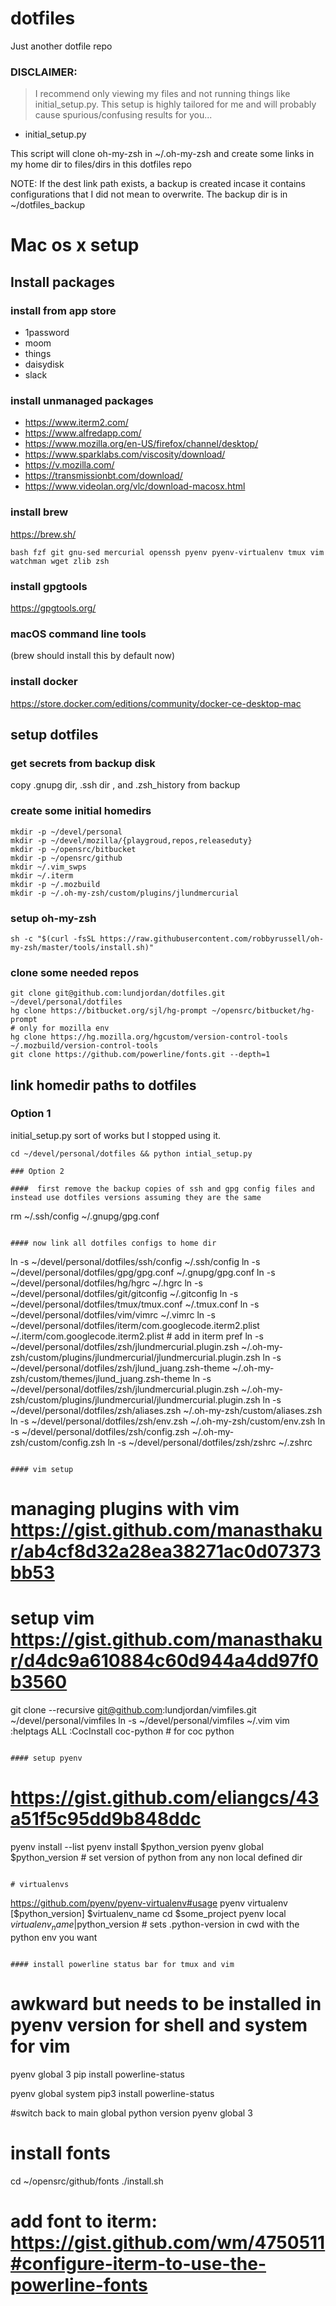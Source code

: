 dotfiles
=======

Just another dotfile repo

### DISCLAIMER:
> I recommend only viewing my files and not running
things like initial_setup.py. This setup is highly tailored for me and will
probably cause spurious/confusing results for you...

* initial_setup.py

This script will clone oh-my-zsh in ~/.oh-my-zsh and create some links in my home dir to files/dirs
in this dotfiles repo

NOTE: If the dest link path exists, a backup is created incase it contains
configurations that I did not mean to overwrite. The backup dir is in
~/dotfiles_backup

# Mac os x setup

## Install packages

### install from app store

* 1password
* moom
* things
* daisydisk
* slack

### install unmanaged packages

* https://www.iterm2.com/
* https://www.alfredapp.com/
* https://www.mozilla.org/en-US/firefox/channel/desktop/
* https://www.sparklabs.com/viscosity/download/
* https://v.mozilla.com/
* https://transmissionbt.com/download/
* https://www.videolan.org/vlc/download-macosx.html

### install brew

https://brew.sh/
```
bash fzf git gnu-sed mercurial openssh pyenv pyenv-virtualenv tmux vim watchman wget zlib zsh
```

### install gpgtools

https://gpgtools.org/

### macOS command line tools

(brew should install this by default now)

### install docker

https://store.docker.com/editions/community/docker-ce-desktop-mac

## setup dotfiles

### get secrets from backup disk
copy .gnupg dir, .ssh dir , and .zsh_history from backup

### create some initial homedirs
```
mkdir -p ~/devel/personal
mkdir -p ~/devel/mozilla/{playgroud,repos,releaseduty}
mkdir -p ~/opensrc/bitbucket
mkdir -p ~/opensrc/github
mkdir ~/.vim_swps
mkdir ~/.iterm
mkdir -p ~/.mozbuild
mkdir -p ~/.oh-my-zsh/custom/plugins/jlundmercurial
```

### setup oh-my-zsh
```
sh -c "$(curl -fsSL https://raw.githubusercontent.com/robbyrussell/oh-my-zsh/master/tools/install.sh)"
```

### clone some needed repos
```
git clone git@github.com:lundjordan/dotfiles.git ~/devel/personal/dotfiles
hg clone https://bitbucket.org/sjl/hg-prompt ~/opensrc/bitbucket/hg-prompt
# only for mozilla env
hg clone https://hg.mozilla.org/hgcustom/version-control-tools ~/.mozbuild/version-control-tools
git clone https://github.com/powerline/fonts.git --depth=1
```

## link homedir paths to dotfiles

### Option 1

initial_setup.py sort of works but I stopped using it.
```
cd ~/devel/personal/dotfiles && python intial_setup.py

### Option 2

####  first remove the backup copies of ssh and gpg config files and instead use dotfiles versions assuming they are the same
```
rm ~/.ssh/config ~/.gnupg/gpg.conf
```

#### now link all dotfiles configs to home dir
```
ln -s ~/devel/personal/dotfiles/ssh/config ~/.ssh/config
ln -s ~/devel/personal/dotfiles/gpg/gpg.conf ~/.gnupg/gpg.conf
ln -s ~/devel/personal/dotfiles/hg/hgrc ~/.hgrc
ln -s ~/devel/personal/dotfiles/git/gitconfig ~/.gitconfig
ln -s ~/devel/personal/dotfiles/tmux/tmux.conf ~/.tmux.conf
ln -s ~/devel/personal/dotfiles/vim/vimrc ~/.vimrc
ln -s ~/devel/personal/dotfiles/iterm/com.googlecode.iterm2.plist ~/.iterm/com.googlecode.iterm2.plist  # add in iterm pref
ln -s ~/devel/personal/dotfiles/zsh/jlundmercurial.plugin.zsh ~/.oh-my-zsh/custom/plugins/jlundmercurial/jlundmercurial.plugin.zsh
ln -s ~/devel/personal/dotfiles/zsh/jlund_juang.zsh-theme  ~/.oh-my-zsh/custom/themes/jlund_juang.zsh-theme
ln -s ~/devel/personal/dotfiles/zsh/jlundmercurial.plugin.zsh  ~/.oh-my-zsh/custom/plugins/jlundmercurial/jlundmercurial.plugin.zsh
ln -s ~/devel/personal/dotfiles/zsh/aliases.zsh  ~/.oh-my-zsh/custom/aliases.zsh
ln -s ~/devel/personal/dotfiles/zsh/env.zsh  ~/.oh-my-zsh/custom/env.zsh
ln -s ~/devel/personal/dotfiles/zsh/config.zsh  ~/.oh-my-zsh/custom/config.zsh
ln -s ~/devel/personal/dotfiles/zsh/zshrc ~/.zshrc
```

#### vim setup
```
# managing plugins with vim https://gist.github.com/manasthakur/ab4cf8d32a28ea38271ac0d07373bb53
# setup vim https://gist.github.com/manasthakur/d4dc9a610884c60d944a4dd97f0b3560
git clone --recursive git@github.com:lundjordan/vimfiles.git ~/devel/personal/vimfiles
ln -s ~/devel/personal/vimfiles ~/.vim
vim
:helptags ALL
:CocInstall coc-python   # for coc python
```

#### setup pyenv
```
# https://gist.github.com/eliangcs/43a51f5c95dd9b848ddc
pyenv install --list
pyenv install $python_version
pyenv global $python_version # set version of python from any non local defined dir
```

# virtualenvs
```
https://github.com/pyenv/pyenv-virtualenv#usage
pyenv virtualenv [$python_version] $virtualenv_name
cd $some_project
pyenv local $virtualenv_name|$python_version  # sets .python-version in cwd with the python env you want
```

#### install powerline status bar for tmux and vim
```
# awkward but needs to be installed in pyenv version for shell and system for vim
pyenv global 3
pip install powerline-status

pyenv global system
pip3 install powerline-status

#switch back to main global python version
pyenv global 3

# install fonts
cd ~/opensrc/github/fonts
./install.sh
# add font to iterm: https://gist.github.com/wm/4750511#configure-iterm-to-use-the-powerline-fonts
